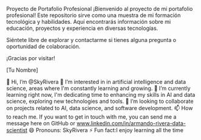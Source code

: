 Proyecto de Portafolio Profesional
¡Bienvenido al proyecto de mi portafolio profesional! Este repositorio sirve como una muestra de mi formación tecnológica y habilidades. Aquí encontrarás información sobre mi educación, proyectos y experiencia en diversas tecnologías.

Siéntete libre de explorar y contactarme si tienes alguna pregunta o oportunidad de colaboración.

¡Gracias por visitar!

[Tu Nombre]

👋 Hi, I’m @SkyRivera
👀 I’m interested in in artificial intelligence and data science, areas where I'm constantly learning and growing.
🌱 I’m currently learning right now, I'm dedicating time to enhancing my skills in AI and data science, exploring new technologies and tools.
💞️ I’m looking to collaborate on projects related to AI, data science, and software development.
📫 How to reach me. If you want to get in touch with me, you can send me a message here on GitHub or www.linkedin.com/in/armando-rivera-data-scientist
😄 Pronouns: SkyRivera
⚡ Fun fact:I enjoy learning all the time
